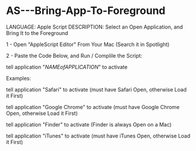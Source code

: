 # AS---Bring-App-To-Foreground
LANGUAGE:     Apple Script
DESCRIPTION:  Select an Open Application, and Bring It to the Foreground


1 - Open "AppleScript Editor" From Your Mac                 (Search it in Spotlight)

2 - Paste the Code Below, and Run / Complile the Script:




  tell application "*NAMEofAPPLICATION*" to activate





Examples:

  tell application "Safari" to activate                   (must have Safari Open, otherwise Load it First)
  
  tell application "Google Chrome" to activate            (must have Google Chrome Open, otherwise Load it First)
  
  tell application "Finder" to activate                   (Finder is always Open on a Mac)
  
  tell application "iTunes" to activate                   (must have iTunes Open, otherwise Load it First)
  


